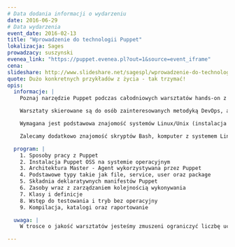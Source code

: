 ```yaml
---
# Data dodania informacji o wydarzeniu
date: 2016-06-29
# Data wydarzenia
event_date: 2016-02-13
title: "Wprowadzenie do technologii Puppet"
lokalizacja: Sages
prowadzacy: suszynski
evenea_link: "https://puppet.evenea.pl?out=1&source=event_iframe"
cena:
slideshare: http://www.slideshare.net/sagespl/wprowadzenie-do-technologii-puppet
quote: Dużo konkretnych przykładów z życia - tak trzymać!
opis:
  informacje: |
    Poznaj narzędzie Puppet podczas całodniowych warsztatów hands-on z ekspertem!

    Warsztaty skierowane są do osób zainteresowanych metodyką DevOps, a w szczególności technologią Puppet.

    Wymagana jest podstawowa znajomość systemów Linux/Unix (instalacja pakietów, edycja plików, poruszanie się w konsoli systemowej) oraz własny komputer z minimum 4GB RAM z uruchomioną wirtualizacją sprzętową i możliwością instalacji oprogramowania.

    Zalecamy dodatkowo znajomość skryptów Bash, komputer z systemem Linux (najlepiej Ubuntu LTS 14.04).

  program: |
    1. Sposoby pracy z Puppet
    2. Instalacja Puppet OSS na systemie operacyjnym
    3. Architektura Master - Agent wykorzystywana przez Puppet
    4. Podstawowe typy takie jak file, service, user oraz package
    5. Składnia deklaratywnych manifestów Puppet
    6. Zasoby wraz z zarządzaniem kolejnością wykonywania
    7. Klasy i definicje
    8. Wstęp do testowania i tryb bez operacyjny
    9. Kompilacja, katalogi oraz raportowanie

  uwaga: |
    W trosce o jakość warsztatów jesteśmy zmuszeni ograniczyć liczbę uczestników. <strong>Kwalifikacja odbywa się na podstawie odpowiedzi udzielonych w formularzu zgłoszeniowym oraz - w dalszym kroku - kolejności zgłoszeń.</strong> Potwierdzenie udziału w warsztatach wraz z instrukcją przygotowania środowiska otrzymasz najpóźniej na 7 dni przed planowaną datą wydarzenia.

---
```

